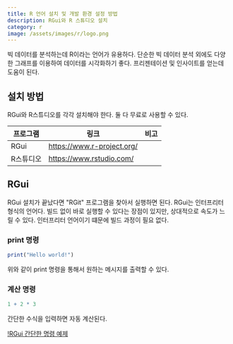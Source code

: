 ```yaml
---
title: R 언어 설치 및 개발 환경 설정 방법
description: RGui와 R 스튜디오 설치
category: r
image: /assets/images/r/logo.png
---
```


빅 데이터를 분석하는데 R이라는 언어가 유용하다. 
단순한 빅 데이터 분석 외에도 다양한 그래프를 이용하여 데이터를 시각화하기 좋다. 
프리젠테이션 및 인사이트를 얻는데 도움이 된다. 


설치 방법
---
RGui와 R스튜디오를 각각 설치해야 한다. 
둘 다 무료로 사용할 수 있다. 

|프로그램|링크|비고|
|--|--|---|
|RGui|https://www.r-project.org/|
|R스튜디오|https://www.rstudio.com/|


RGui
---
RGui 설치가 끝났다면 "RGit" 프로그램을 찾아서 실행하면 된다. 
RGui는 인터프리터 형식의 언어다. 
빌드 없이 바로 실행할 수 있다는 장점이 있지만, 
상대적으로 속도가 느릴 수 있다. 
인터프리터 언어이기 떄문에 빌드 과정이 필요 없다. 

### print 명령
```R
print("Hello world!")
```

위와 같이 print 명령을 통해서 원하는 메시지를 출력할 수 있다. 

### 계산 명령
```R
1 + 2 * 3
```

간단한 수식을 입력하면 자동 계산된다. 

[!RGui 간단한 명령 예제](/assets/images/r/001_RGui_Simple_Command.png)